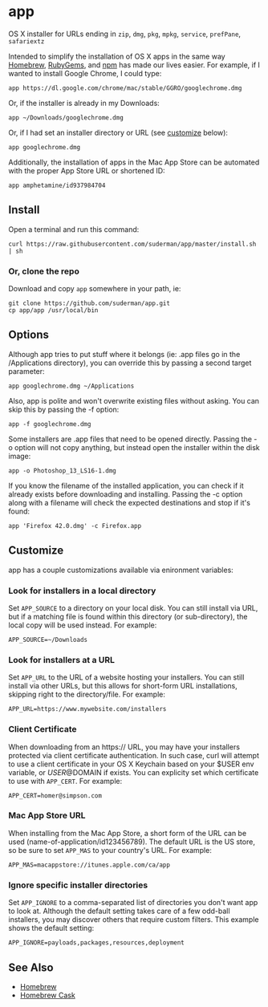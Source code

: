 app
===

OS X installer for URLs ending in `zip`, `dmg`, `pkg`, `mpkg`, `service`, `prefPane`, `safariextz`  

Intended to simplify the installation of OS X apps in the same way 
[Homebrew](http://mxcl.github.com/homebrew/), [RubyGems](http://rubygems.org/), and 
[npm](http://npmjs.org/) has made our lives easier.  For example, if I wanted to install 
Google Chrome, I could type:  

`app https://dl.google.com/chrome/mac/stable/GGRO/googlechrome.dmg`  

Or, if the installer is already in my Downloads:  

`app ~/Downloads/googlechrome.dmg`  

Or, if I had set an installer directory or URL (see [customize](#customize) below):  

`app googlechrome.dmg`  

Additionally, the installation of apps in the Mac App Store can be
automated with the proper App Store URL or shortened ID:  

`app amphetamine/id937984704`  


Install
-------
Open a terminal and run this command:  

`curl https://raw.githubusercontent.com/suderman/app/master/install.sh | sh`

### Or, clone the repo
Download and copy `app` somewhere in your path, ie: 

`git clone https://github.com/suderman/app.git`  
`cp app/app /usr/local/bin`  

Options
-------
Although app tries to put stuff where it belongs (ie: .app files
go in the /Applications directory), you can override this by passing a second 
target parameter:  

`app googlechrome.dmg ~/Applications`  

Also, app is polite and won't overwrite existing files without
asking. You can skip this by passing the -f option:  

`app -f googlechrome.dmg`  

Some installers are .app files that need to be opened directly. Passing 
the -o option will not copy anything, but instead open the installer within 
the disk image:  

`app -o Photoshop_13_LS16-1.dmg`  

If you know the filename of the installed application, you can check if it 
already exists before downloading and installing. Passing the -c option along
with a filename will check the expected destinations and stop if it's found:  

`app 'Firefox 42.0.dmg' -c Firefox.app`  

Customize
---------
app has a couple customizations available via enironment
variables:

### Look for installers in a local directory
Set `APP_SOURCE` to a directory on your local disk. You can still
install via URL, but if a matching file is found within this directory 
(or sub-directory), the local copy will be used instead. For example:  

`APP_SOURCE=~/Downloads`  

### Look for installers at a URL
Set `APP_URL` to the URL of a website hosting your installers. You can 
still install via other URLs, but this allows for short-form URL 
installations, skipping right to the directory/file. For example:  

`APP_URL=https://www.mywebsite.com/installers`  

### Client Certificate
When downloading from an https:// URL, you may have your installers
protected via client certificate authentication. In such case, curl will 
attempt to use a client certificate in your OS X Keychain based on your 
$USER env variable, or $USER@$DOMAIN if exists. You can explicity set
which certificate to use with `APP_CERT`. For example:  

`APP_CERT=homer@simpson.com`  

### Mac App Store URL
When installing from the Mac App Store, a short form of the URL can be 
used (name-of-application/id123456789). The default URL is the US store, so
be sure to set `APP_MAS` to your country's URL. For example:  

`APP_MAS=macappstore://itunes.apple.com/ca/app`  

### Ignore specific installer directories
Set `APP_IGNORE` to a comma-separated list of directories you
don't want app to look at. Although the default setting takes care 
of a few odd-ball installers, you may discover others that require 
custom filters. This example shows the default setting:  

`APP_IGNORE=payloads,packages,resources,deployment`

See Also
--------
- [Homebrew](http://brew.sh/)  
- [Homebrew Cask](http://caskroom.io/)  
